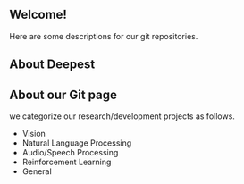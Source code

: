 ## Welcome!
Here are some descriptions for our git repositories. 

## About Deepest 

## About our Git page
we categorize our research/development projects as follows.  
- Vision  
- Natural Language Processing  
- Audio/Speech Processing  
- Reinforcement Learning  
- General  
